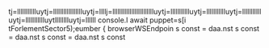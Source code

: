 tj=llllllllllluytj=llllllllllllllllluytj=llllj=lllllllllllllllllllllllluytj=llllllllllluytj=llllllllllluytj=llllllllllluytj=llllllllllluytlllllllluytj=llllll
console.l await puppet=s[i tForlementSector5);eumber
                    { browserWSEndpoin
s const 
= daa.nst 
s const 
= daa.nst 
s const 
= daa.nst 
s const 
